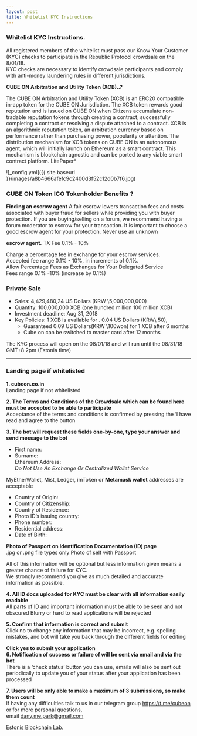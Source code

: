 ```yaml
---
layout: post
title: Whitelist KYC Instructions
---
```



### Whitelist KYC Instructions.  
All registered members of the whitelist must pass our Know Your Customer (KYC) checks to participate in the Republic Protocol crowdsale on the 8/01/18.   
KYC checks are necessary to identify crowdsale participants and comply with anti-money laundering rules in different jurisdictions.  


**CUBE ON Arbitration and Utility Token (XCB)..?**

The CUBE ON Arbitration and Utility Token (XCB) is an ERC20 compatible in-app token 
for the CUBE ON Jurisdiction. 
The XCB token rewards good reputation and is issued on CUBE ON when Citizens accumulate 
non-tradable reputation tokens through creating a contract, successfully completing a 
contract or resolving a dispute attached to a contract. XCB is an algorithmic reputation 
token, an arbitration currency based on performance rather than purchasing power, 
popularity or attention. 
The distribution mechanism for XCB tokens on CUBE ON is an autonomous agent, which 
will initially launch on Ethereum as a smart contract. 
This mechanism is blockchain agnostic and can be ported to any viable smart 
contract platform. 
LitePaper*  


![_config.yml]({{ site.baseurl }}/images/a8b4666afefc9c2400d3f52c12d0b7f6.jpg) 

### CUBE ON Token ICO Tokenholder Benefits ?

**Finding an escrow agent**
A fair escrow lowers transaction fees and costs associated with buyer fraud for sellers while providing you with buyer protection. 
If you are buying/selling on a forum, we recommend having a forum moderator to escrow for your transaction. 
It is important  to choose a good escrow agent for your protection.
Never use an unknown

**escrow agent.**
TX Fee 0.1% - 10%

Charge a percentage fee in exchange for your escrow services.  
Accepted fee range 0.1% - 10%, in increments of 0.1%.   
Allow Percentage Fees as Exchanges for Your Delegated Service  
Fees range 0.1% -10% (increase by 0.1%)  


### Private Sale  
- Sales: 4,429,480,24 US Dollars (KRW \5,000,000,000)
- Quantity: 100,000,000 XCB (one hundred million 100 million XCB)
- Investment deadline: Aug 31, 2018
- Key Policies: 1 XCB is available for . 0.04 US Dollars (KRW\ 50),
  - Guaranteed 0.09 US Dollars(KRW \100won) for 1 XCB after 6 months
  - Cube on can be switched to master card after 12 months

The KYC process will open on the 08/01/18 and will run until the 08/31/18 GMT+8 2pm (Estonia time)

---

### Landing page if whitelisted  
**1. cubeon.co.in**  
Landing page if not whitelisted 

**2. The Terms and Conditions of the Crowdsale which can be found here must be accepted to be able to participate**  
Acceptance of the terms and conditions is confirmed by pressing the ‘I have read and agree to the button 

**3. The bot will request these fields one-by-one, type your answer and send message to the bot**
- First name:  
- Surname:  
Ethereum Address:  
 *Do Not Use An Exchange Or Centralized Wallet Service*
   
 MyEtherWallet, Mist, Ledger, imToken or **Metamask wallet** addresses are acceptable 
 
- Country of Origin:  
- Country of Citizenship:  
- Country of Residence:  
- Photo ID’s issuing country:  
- Phone number:
- Residential address:
- Date of Birth:

**Photo of Passport on Identification Documentation (ID) page**  
.jpg or .png file types only Photo of self with Passport    
  
All of this information will be optional but less information given means a greater chance of failure for KYC.   
We strongly recommend you give as much detailed and accurate information as possible. 

**4. All ID docs uploaded for KYC must be clear with all information easily readable**  
All parts of ID and important information must be able to be seen and not obscured
Blurry or hard to read applications will be rejected 

**5. Confirm that information is correct and submit**  
Click no to change any information that may be incorrect, e.g. spelling mistakes, and bot will take you back through the different fields for editing  

**Click yes to submit your application**  
**6. Notification of success or failure of will be sent via email and via the bot**  
There is a ‘check status’ button you can use, emails will also be sent out periodically to update you of your status after your 
application has been processed   

**7. Users will be only able to make a maximum of 3 submissions, so make them count**  
If having any difficulties talk to us in our telegram group https://t.me/cubeon or for more personal questions,   
email <dany.me.park@gmail.com>    


 [ Estonis Blockchain Lab.](https://wooriapt.github.io " Estonis Blockchain Lab.")

